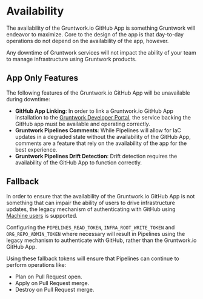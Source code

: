# Availability

The availability of the Gruntwork.io GitHub App is something Gruntwork will endeavor to maximize. Core to the design of the app is that day-to-day operations do not depend on the availability of the app, however.

Any downtime of Gruntwork services will not impact the ability of your team to manage infrastructure using Gruntwork products.

## App Only Features

The following features of the Gruntwork.io GitHub App will be unavailable during downtime:

- **GitHub App Linking**: In order to link a Gruntwork.io GitHub App installation to the [Gruntwork Developer Portal](https://app.gruntwork.io), the service backing the GitHub app must be available and operating correctly.
- **Gruntwork Pipelines Comments**: While Pipelines will allow for IaC updates in a degraded state without the availability of the GitHub App, comments are a feature that rely on the availability of the app for the best experience.
- **Gruntwork Pipelines Drift Detection**: Drift detection requires the availability of the GitHub App to function correctly.

## Fallback

In order to ensure that the availability of the Gruntwork.io GitHub App is not something that can impair the ability of users to drive infrastructure updates, the legacy mechanism of authenticating with GitHub using [Machine users](../../pipelines/security/machine-users.mdx) is supported.

Configuring the `PIPELINES_READ_TOKEN`, `INFRA_ROOT_WRITE_TOKEN` and `ORG_REPO_ADMIN_TOKEN` where necessary will result in Pipelines using the legacy mechanism to authenticate with GitHub, rather than the Gruntwork.io GitHub App.

Using these fallback tokens will ensure that Pipelines can continue to perform operations like:

- Plan on Pull Request open.
- Apply on Pull Request merge.
- Destroy on Pull Request merge.



<!-- ##DOCS-SOURCER-START
{
  "sourcePlugin": "local-copier",
  "hash": "e376df28ae942b570afedb9d233c1c06"
}
##DOCS-SOURCER-END -->
